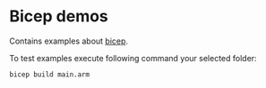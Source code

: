 # Bicep demos

Contains examples about [bicep](https://github.com/Azure/bicep).

To test examples execute following command your selected folder:

```
bicep build main.arm
```
